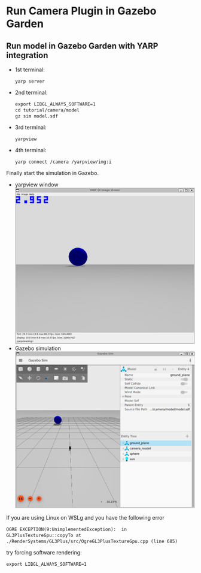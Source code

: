 # Run Camera Plugin in Gazebo Garden

## Run model in Gazebo Garden with YARP integration

- 1st terminal:
  ~~~
  yarp server
  ~~~
- 2nd terminal:
  ~~~
  export LIBGL_ALWAYS_SOFTWARE=1
  cd tutorial/camera/model
  gz sim model.sdf
  ~~~
- 3rd terminal:
  ~~~
  yarpview
  ~~~
- 4th terminal:
  ~~~
  yarp connect /camera /yarpview/img:i
  ~~~

Finally start the simulation in Gazebo.
- yarpview window
  ![yarpview window](imgs/yarpview.png "yarpview window")
- Gazebo simulation
  ![Gazebo simulation](imgs/simulation.png "Gazebo simulation")

If you are using Linux on WSLg and you have the following error
~~~
OGRE EXCEPTION(9:UnimplementedException):  in GL3PlusTextureGpu::copyTo at ./RenderSystems/GL3Plus/src/OgreGL3PlusTextureGpu.cpp (line 685)
~~~
try forcing software rendering:
~~~
export LIBGL_ALWAYS_SOFTWARE=1
~~~


